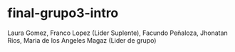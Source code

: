 # final-grupo3-intro
Laura Gomez, Franco Lopez (Lider Suplente), Facundo Peñaloza, Jhonatan Rios, Maria de los Angeles Magaz (Lider de grupo)
